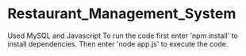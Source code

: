 # Restaurant_Management_System
Used MySQL and Javascript
To run the code first enter 'npm install' to install dependencies.
Then enter 'node app.js' to execute the code.
